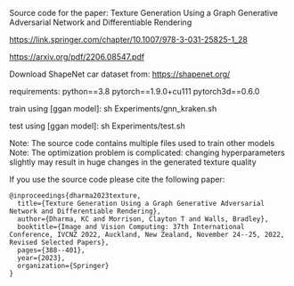 Source code for the paper:
Texture Generation Using a Graph Generative Adversarial Network and Differentiable Rendering

https://link.springer.com/chapter/10.1007/978-3-031-25825-1_28
    
https://arxiv.org/pdf/2206.08547.pdf


Download ShapeNet car dataset from: https://shapenet.org/

requirements:
    python==3.8
    pytorch==1.9.0+cu111
    pytorch3d==0.6.0

train using [ggan model]:
    sh Experiments/gnn_kraken.sh

test using [ggan model]: 
    sh Experiments/test.sh

Note: The source code contains multiple files used to train other models
Note: The optimization problem is complicated: changing hyperparameters slightly may result in huge changes in the generated texture quality

If you use the source code please cite the following paper:

    @inproceedings{dharma2023texture,
      title={Texture Generation Using a Graph Generative Adversarial Network and Differentiable Rendering},
      author={Dharma, KC and Morrison, Clayton T and Walls, Bradley},
      booktitle={Image and Vision Computing: 37th International Conference, IVCNZ 2022, Auckland, New Zealand, November 24--25, 2022, Revised Selected Papers},
      pages={388--401},
      year={2023},
      organization={Springer}
    }
